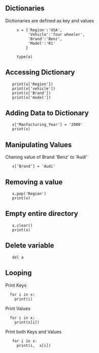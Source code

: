 ## Dictionaries
   Dictionaries are defined as key and values
   
         x = {'Region':'USA',
              'Vehicle':'four wheeler',
              'Brand':'Benz',
              'Model':'R1'
             }
        
         type(a)

## Accessing Dictionary
       print(x['Region'])
       print(x['vehicle'])
       print(x['Brand'])
       print(x['model'])
       
  
## Adding Data to Dictionary

       x['Manfacturing_Year'] = '2009'
       print(x)

## Manipulating Values
   Chaning value of Brand 'Benz' to 'Audi'
   
       x['Brand'] = 'Audi'
       
## Removing a value
 
       x.pop('Region')
       print(x)
       
## Empty entire directory
       x.clear()
       print(x)
      
## Delete variable
       del a
       
       
## Looping
Print Keys

      for i in x:
        print(i)
        
        
Print Values
      
      for i in x:
        print(x[i])
        
Print both Keys and Values

       for i in x:
         print(i,  x[i])
       

